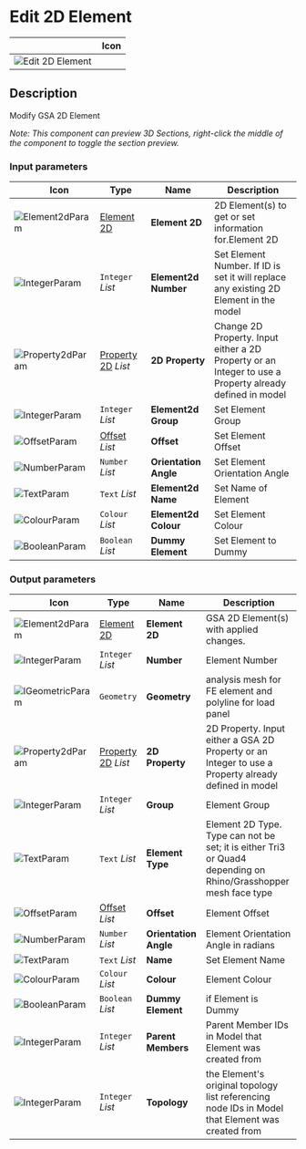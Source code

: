 # Edit 2D Element
<!--- This file has been auto-generated, do not change it manually! Edit the generator here: https://github.com/arup-group/GSA-Grasshopper/tree/main/DocsGeneration --->

|<img width="150"/> Icon |
| ----------- |
|![Edit 2D Element](./images/Edit2dElement.png) |

## Description

Modify GSA 2D Element

_Note: This component can preview 3D Sections, right-click the middle of the component to toggle the section preview._

### Input parameters

|<img width="20"/> Icon |<img width="200"/> Type |<img width="200"/> Name |<img width="1000"/> Description |
| ----------- | ----------- | ----------- | ----------- |
|![Element2dParam](./images/Element2dParam.png) |[Element 2D](gsagh-element-2d-parameter.md) |**Element 2D** |2D Element(s) to get or set information for.Element 2D |
|![IntegerParam](./images/IntegerParam.png) |`Integer` _List_ |**Element2d Number** |Set Element Number. If ID is set it will replace any existing 2D Element in the model |
|![Property2dParam](./images/Property2dParam.png) |[Property 2D](gsagh-property-2d-parameter.md) _List_ |**2D Property** |Change 2D Property. Input either a 2D Property or an Integer to use a Property already defined in model |
|![IntegerParam](./images/IntegerParam.png) |`Integer` _List_ |**Element2d Group** |Set Element Group |
|![OffsetParam](./images/OffsetParam.png) |[Offset](gsagh-offset-parameter.md) _List_ |**Offset** |Set Element Offset |
|![NumberParam](./images/NumberParam.png) |`Number` _List_ |**Orientation Angle** |Set Element Orientation Angle |
|![TextParam](./images/TextParam.png) |`Text` _List_ |**Element2d Name** |Set Name of Element |
|![ColourParam](./images/ColourParam.png) |`Colour` _List_ |**Element2d Colour** |Set Element Colour |
|![BooleanParam](./images/BooleanParam.png) |`Boolean` _List_ |**Dummy Element** |Set Element to Dummy |

### Output parameters

|<img width="20"/> Icon |<img width="200"/> Type |<img width="200"/> Name |<img width="1000"/> Description |
| ----------- | ----------- | ----------- | ----------- |
|![Element2dParam](./images/Element2dParam.png) |[Element 2D](gsagh-element-2d-parameter.md) |**Element 2D** |GSA 2D Element(s) with applied changes. |
|![IntegerParam](./images/IntegerParam.png) |`Integer` _List_ |**Number** |Element Number |
|![IGeometricParam](./images/IGeometricParam.png) |`Geometry` |**Geometry** |analysis mesh for FE element and polyline for load panel |
|![Property2dParam](./images/Property2dParam.png) |[Property 2D](gsagh-property-2d-parameter.md) _List_ |**2D Property** |2D Property. Input either a GSA 2D Property or an Integer to use a Property already defined in model |
|![IntegerParam](./images/IntegerParam.png) |`Integer` _List_ |**Group** |Element Group |
|![TextParam](./images/TextParam.png) |`Text` _List_ |**Element Type** |Element 2D Type.<br />Type can not be set; it is either Tri3 or Quad4<br />depending on Rhino/Grasshopper mesh face type |
|![OffsetParam](./images/OffsetParam.png) |[Offset](gsagh-offset-parameter.md) _List_ |**Offset** |Element Offset |
|![NumberParam](./images/NumberParam.png) |`Number` _List_ |**Orientation Angle** |Element Orientation Angle in radians |
|![TextParam](./images/TextParam.png) |`Text` _List_ |**Name** |Set Element Name |
|![ColourParam](./images/ColourParam.png) |`Colour` _List_ |**Colour** |Element Colour |
|![BooleanParam](./images/BooleanParam.png) |`Boolean` _List_ |**Dummy Element** |if Element is Dummy |
|![IntegerParam](./images/IntegerParam.png) |`Integer` _List_ |**Parent Members** |Parent Member IDs in Model that Element was created from |
|![IntegerParam](./images/IntegerParam.png) |`Integer` _List_ |**Topology** |the Element's original topology list referencing node IDs in Model that Element was created from |
